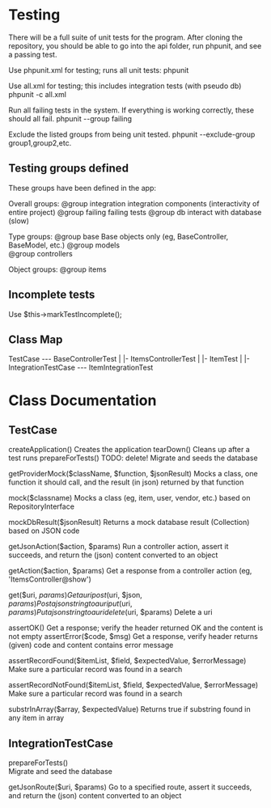 Testing
=========
There will be a full suite of unit tests for the program. After cloning the repository, you should be able to go into the api folder, run phpunit, and see a passing test. 

Use phpunit.xml for testing; runs all unit tests:
    phpunit             

Use all.xml for testing; this includes integration tests (with pseudo db)
    phpunit -c all.xml  

Run all failing tests in the system. If everything is working correctly, these should all fail.
    phpunit --group failing

Exclude the listed groups from being unit tested. 
    phpunit --exclude-group group1,group2,etc.

    

Testing groups defined
------------------------
These groups have been defined in the app:

Overall groups:
    @group integration  integration components (interactivity of entire project)
    @group failing      failing tests
    @group db           interact with database (slow)

Type groups:
    @group base         Base objects only (eg, BaseController, BaseModel, etc.)
    @group models       
    @group controllers

Object groups:
    @group items

    
    
Incomplete tests
-------------------

Use $this->markTestIncomplete();


Class Map
------------

TestCase --- BaseControllerTest
          |
          |- ItemsControllerTest
          |
          |- ItemTest
          |
          |- IntegrationTestCase --- ItemIntegrationTest



Class Documentation
=====================

TestCase
---------
createApplication()     Creates the application
tearDown()              Cleans up after a test runs
prepareForTests()       TODO: delete! Migrate and seeds the database

getProviderMock($className, $function, $jsonResult)
    Mocks a class, one function it should call, and the result (in json) returned by that function

mock($classname)
    Mocks a class (eg, item, user, vendor, etc.) based on <class>RepositoryInterface

mockDbResult($jsonResult)
    Returns a mock database result (Collection) based on JSON code

getJsonAction($action, $params)
    Run a controller action, assert it succeeds, and return the (json) content converted to an object

getAction($action, $params)
    Get a response from a controller action (eg, 'ItemsController@show')

get($uri, $params)          Get a uri
post($uri, $json, $params)  Post a json string to a uri
put($uri, $params)          Put a json string to a uri
delete($uri, $params)       Delete a uri

assertOK()        Get a response; verify the header returned OK and the content is not empty
assertError($code, $msg)    Get a response, verify header returns (given) code 
                            and content contains error message 

assertRecordFound($itemList, $field, $expectedValue, $errorMessage)
    Make sure a particular record was found in a search

assertRecordNotFound($itemList, $field, $expectedValue, $errorMessage)
    Make sure a particular record was found in a search

substrInArray($array, $expectedValue)
    Returns true if substring found in any item in array



IntegrationTestCase
----------------------
prepareForTests()       
    Migrate and seed the database

getJsonRoute($uri, $params)
    Go to a specified route, assert it succeeds, and return the (json) content converted to an object






